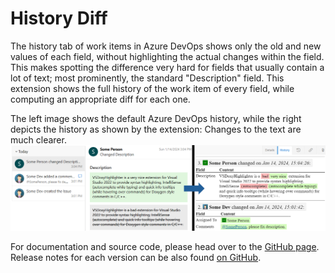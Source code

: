 # History Diff <!-- omit in toc -->

The history tab of work items in Azure DevOps shows only the old and new values of each field, without highlighting the actual changes within the field.
This makes spotting the difference very hard for fields that usually contain a lot of text; most prominently, the standard "Description" field.
This extension shows the full history of the work item of every field, while computing an appropriate diff for each one.

The left image shows the default Azure DevOps history, while the right depicts the history as shown by the extension:
Changes to the text are much clearer.
![Example comparison](images/HistoryComparison.png)


For documentation and source code, please head over to the [GitHub page](https://github.com/Sedeniono/ADO-History-Diff).  
Release notes for each version can be also found [on GitHub](https://github.com/Sedeniono/ADO-History-Diff/releases).
